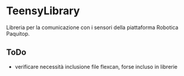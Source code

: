 # TeensyLibrary

Libreria per la comunicazione con i sensori della piattaforma Robotica Paquitop.

## ToDo

 - verificare necessità inclusione file flexcan, forse incluso in librerie
